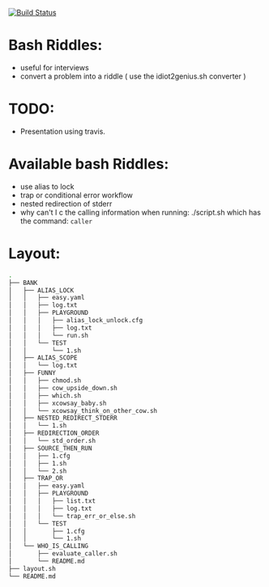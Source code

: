 [![Build Status](https://travis-ci.org/brownman/idiot2genius.svg?branch=develop)](https://travis-ci.org/brownman/idiot2genius)
    
 
Bash Riddles:
===
- useful for interviews
- convert a problem into a riddle ( use the idiot2genius.sh converter )

TODO:
====
- Presentation using travis.


Available bash Riddles:
====
- use alias to lock
- trap or conditional error workflow
- nested redirection of stderr
- why can't I c the calling information when running: ./script.sh which has the command: `caller`
 

Layout:
===
```bash
.
├── BANK
│   ├── ALIAS_LOCK
│   │   ├── easy.yaml
│   │   ├── log.txt
│   │   ├── PLAYGROUND
│   │   │   ├── alias_lock_unlock.cfg
│   │   │   ├── log.txt
│   │   │   └── run.sh
│   │   └── TEST
│   │       └── 1.sh
│   ├── ALIAS_SCOPE
│   │   └── log.txt
│   ├── FUNNY
│   │   ├── chmod.sh
│   │   ├── cow_upside_down.sh
│   │   ├── which.sh
│   │   ├── xcowsay_baby.sh
│   │   └── xcowsay_think_on_other_cow.sh
│   ├── NESTED_REDIRECT_STDERR
│   │   └── 1.sh
│   ├── REDIRECTION_ORDER
│   │   └── std_order.sh
│   ├── SOURCE_THEN_RUN
│   │   ├── 1.cfg
│   │   ├── 1.sh
│   │   └── 2.sh
│   ├── TRAP_OR
│   │   ├── easy.yaml
│   │   ├── PLAYGROUND
│   │   │   ├── list.txt
│   │   │   ├── log.txt
│   │   │   └── trap_err_or_else.sh
│   │   └── TEST
│   │       ├── 1.cfg
│   │       └── 1.sh
│   └── WHO_IS_CALLING
│       ├── evaluate_caller.sh
│       └── README.md
├── layout.sh
└── README.md

```
